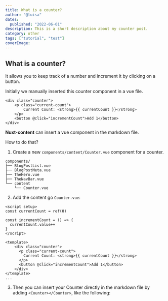 ```yaml
---
title: What is a counter?
author: "@luisa"
dates:
  published: "2022-06-01"
description: This is a short description about my counter post.
category: other
tags: ["tutorial", "test"]
coverImage:
---
```


## What is a counter?

It allows you to keep track of a number and increment it by clicking on a button.

Initially we manually inserted this counter component in a vue file.

```vue
<div class="counter">
    <p class="current-count">
        Current Count: <strong>{{ currentCount }}</strong>
    </p>
    <button @click="incrementCount">Add 1</button>
</div>
```

**Nuxt-content** can insert a vue component in the markdown file.

How to do that?

1. Create a new `components/content/Counter.vue` component for a counter.

```shell
components/
├── BlogPostList.vue
├── BlogPostMeta.vue
├── TheHero.vue
├── TheNavBar.vue
└── content
    └── Counter.vue

```

2. Add the content go `Counter.vue`:

```vue
<script setup>
const currentCount = ref(0)

const incrementCount = () => {
  currentCount.value++
}
</script>

<template>
    <div class="counter">
      <p class="current-count">
        Current Count: <strong>{{ currentCount }}</strong>
      </p>
      <button @click="incrementCount">Add 1</button>
    </div>  
</template>
...
```

3. Then you can insert your Counter directly in the markdown file by adding `<Counter></Counter>`, like the following:


